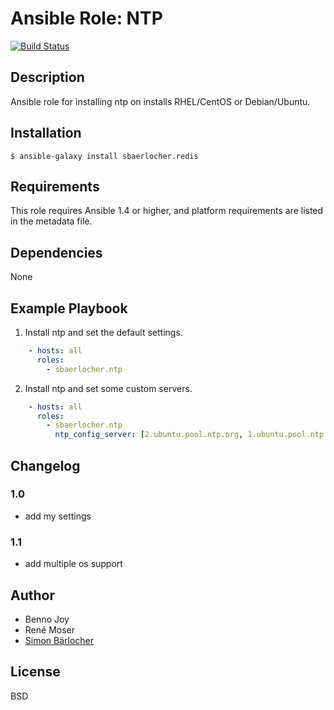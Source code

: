 # Ansible Role: NTP
[![Build Status](https://travis-ci.org/sbaerlocher/ansible.ntp.svg?branch=master)](https://travis-ci.org/sbaerlocher/ansible.ntp)

## Description

Ansible role for installing ntp on installs RHEL/CentOS or Debian/Ubuntu.

## Installation

```
$ ansible-galaxy install sbaerlocher.redis
```

## Requirements

This role requires Ansible 1.4 or higher, and platform requirements are listed
in the metadata file.

## Dependencies

None

## Example Playbook

1) Install ntp and set the default settings.

```yml
    - hosts: all
      roles:
        - sbaerlocher.ntp
```

2) Install ntp and set some custom servers.

```yml
    - hosts: all
      roles:
        - sbaerlocher.ntp
	      ntp_config_server: [2.ubuntu.pool.ntp.org, 1.ubuntu.pool.ntp.org]
```

## Changelog

### 1.0

* add my settings

### 1.1

* add multiple os support

## Author

* Benno Joy
* René Moser
* [Simon Bärlocher](https://sbaerlocher.ch)

## License

BSD
